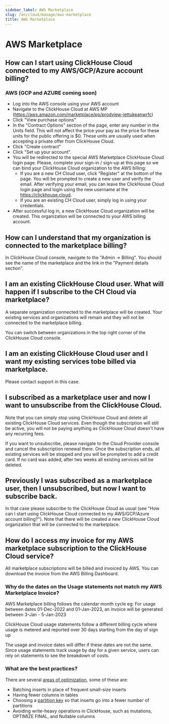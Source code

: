 ```yaml
---
sidebar_label: AWS Marketplace
slug: /en/cloud/manage/aws-marketplace
title: AWS Marketplace
---
```


# AWS Marketplace

## How can I start using ClickHouse Cloud connected to my AWS/GCP/Azure account billing?
### AWS (GCP and AZURE coming soon)
- Log into the AWS console using your AWS account
- Navigate to the ClickHouse Cloud at AWS MP (https://aws.amazon.com/marketplace/pp/prodview-jettukeanwrfc)
- Click "View purchase options"
- In the "Contract Options" section of the page, enter any number in the Units field. This will not affect the price your pay as the price for these units for the public offering is $0. These units are usually used when accepting a private offer from ClickHouse Cloud.
- Click "Create contract"
- Click "Set up your account".
- You will be redirected to the special AWS Marketplace ClickHouse Cloud login page. Please, complete your sign-in / sign-up at this page so we can bind your ClickHouse Cloud organization to the AWS billing:
  - If you are a new CH Cloud user, click "Register" at the bottom of the page. You will be prompted to create a new user and verify the email. After verifying your email, you can leave the ClickHouse Cloud login page and login using the new username at the https://clickhouse.cloud.
  - If you are an existing CH Cloud user, simply log in using your credentials.
- After successful log in, a new ClickHouse Cloud organization will be created. This organization will be connected to your AWS billing account.

## How can I understand that my organization is connected to the marketplace billing?

In ClickHouse Cloud console, navigate to the "Admin -> Billing". You should see the name of the marketplace and the link in the "Payment details section".

## I am an existing ClickHouse Cloud user. What will happen if I subscribe to the CH Cloud via marketplace?
A separate organization connected to the marketplace will be created. Your existing services and organizations will remain and they will not be connected to the marketplace billing.

You can switch between organizations in the top right corner of the ClickHouse Cloud console.

## I am an existing ClickHouse Cloud user and I want my existing services tobe billed via marketplace.

Please contact support in this case.

## I subscribed as a marketplace user and now I want to unsubscribe from the ClickHouse Cloud.

Note that you can simply stop using ClickHouse Cloud and delete all existing ClickHouse Cloud services. Even though the subscription will still be active, you will not be paying anything as ClickHouse Cloud doesn't have any recurring fees.

If you want to unsubscribe, please navigate to the Cloud Provider console and cancel the subscription renewal there. Once the subscription ends, all existing services will be stopped and you will be prompted to add a credit card. If no card was added, after two weeks all existing services will be deleted.

## Previously I was subscribed as a marketplace user, then I unsubscribed, but now I want to subscribe back.

In that case please subscribe to the ClickHouse Cloud as usual (see "How can I start using ClickHouse Cloud connected to my AWS/GCP/Azure account billing?"). Note that there will be created a new ClickHouse Cloud organization that will be connected to the marketplace.

## How do I access my invoice for my AWS marketplace subscription to the ClickHouse Cloud service?

All marketplace subscriptions will be billed and invoiced by AWS. You can download the invoice from the AWS Billing Dashboard.

### Why do the dates on the Usage statements not match my AWS Marketplace Invoice?

AWS Marketplace billing follows the calendar month cycle eg: For usage between dates 01-Dec-2022 and 01-Jan-2023, an invoice will be generated between 3-Jan - 5-Jan-2023

ClickHouse Cloud usage statements follow a different billing cycle where usage is metered and reported over 30 days starting from the day of sign up

The usage and invoice dates will differ if these dates are not the same. Since usage statements track usage by day for a given service, users can rely on statements to see the breakdown of costs.


### What are the best practices?

There are several [areas of optimization](/docs/en/cloud/bestpractices/), some of these are:
- Batching inserts  in place of frequent small-size inserts
- Having fewer columns in tables
- Choosing a [partition key](/docs/en/engines/table-engines/mergetree-family/custom-partitioning-key.md) so that inserts go into a fewer number of partitions
- Avoiding write-heavy operations in ClickHouse, such as mutations, OPTIMIZE FINAL, and Nullable columns
